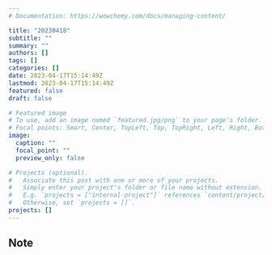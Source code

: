 ```yaml
---
# Documentation: https://wowchemy.com/docs/managing-content/

title: "20230418"
subtitle: ""
summary: ""
authors: []
tags: []
categories: []
date: 2023-04-17T15:14:49Z
lastmod: 2023-04-17T15:14:49Z
featured: false
draft: false

# Featured image
# To use, add an image named `featured.jpg/png` to your page's folder.
# Focal points: Smart, Center, TopLeft, Top, TopRight, Left, Right, BottomLeft, Bottom, BottomRight.
image:
  caption: ""
  focal_point: ""
  preview_only: false

# Projects (optional).
#   Associate this post with one or more of your projects.
#   Simply enter your project's folder or file name without extension.
#   E.g. `projects = ["internal-project"]` references `content/project/deep-learning/index.md`.
#   Otherwise, set `projects = []`.
projects: []
---
```


## Note

